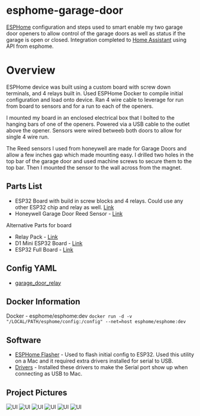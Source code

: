 # esphome-garage-door
[ESPHome](https://esphome.io) configuration and steps used to smart enable my two garage door openers to allow control of the garage doors as well as status if the garage is open or closed.  Integration completed to [Home Assistant](https://home-assistant.io) using API from esphome.  

# Overview
ESPHome device was built using a custom board with screw down terminals, and 4 relays built in.  Used ESPHome Docker to compile initial configuration and load onto device.  Ran 4 wire cable to leverage for run from board to sensors and for a run to each of the openers.  

I mounted my board in an enclosed electrical box that I bolted to the hanging bars of one of the openers.  Powered via a USB cable to the outlet above the opener.  Sensors were wired betweeb both doors to allow for single 4 wire run.

The Reed sensors I used from honeywell are made for Garage Doors and allow a few inches gap which made mounting easy.  I drilled two holes in the top bar of the garage door and used machine screws to secure them to the top bar.  Then I mounted the sensor to the wall across from the magnet.


## Parts List
- ESP32 Board with build in screw blocks and 4 relays.  Could use any other ESP32 chip and relay as well. [Link](https://www.amazon.com/Development-Project-Automation-Bluetooth-Terminals/dp/B07SDRW2XS/)
- Honeywell Garage Door Reed Sensor - [Link](https://www.amazon.com/gp/product/B00YQDB8FS)

Alternative Parts for board
- Relay Pack - [Link](https://www.amazon.com/gp/product/B01NACU547)
- D1 Mini ESP32 Board - [Link](https://www.amazon.com/IZOKEE-NodeMcu-Internet-Development-Compatible/dp/B076F52NQD)
- ESP32 Full Board - [Link](https://www.amazon.com/gp/product/B0718T232Z)

## Config YAML
- [garage_door_relay](https://github.com/mcaminiti/esphome-garage-door/blob/master/garage_door_relay/garage_door_relay.yaml)

## Docker Information
Docker - esphome/esphome:dev
```docker run -d -v "/LOCAL/PATH/esphome/config:/config" --net=host esphome/esphome:dev```

## Software
- [ESPHome Flasher](https://github.com/esphome/esphome-flasher/releases) - Used to flash initial config to ESP32.  Used this utility on a Mac and it required extra drivers installed for serial to USB. 
- [Drivers](https://www.silabs.com/products/development-tools/software/usb-to-uart-bridge-vcp-drivers) - Installed these drivers to make the Serial port show up when connecting as USB to Mac.

## Project Pictures
![UI](images/garage-1.jpeg?raw=true "Door Sensor")
![UI](images/garage-2.jpeg?raw=true "ESP Board")
![UI](images/garage-3.jpeg?raw=true "Installed")
![UI](images/garage-4.jpeg?raw=true "Installed Reed")
![UI](images/garage-5.jpeg?raw=true "Installed Reed 2")
![UI](images/ha-1.png?raw=true "Home-Assistant")
